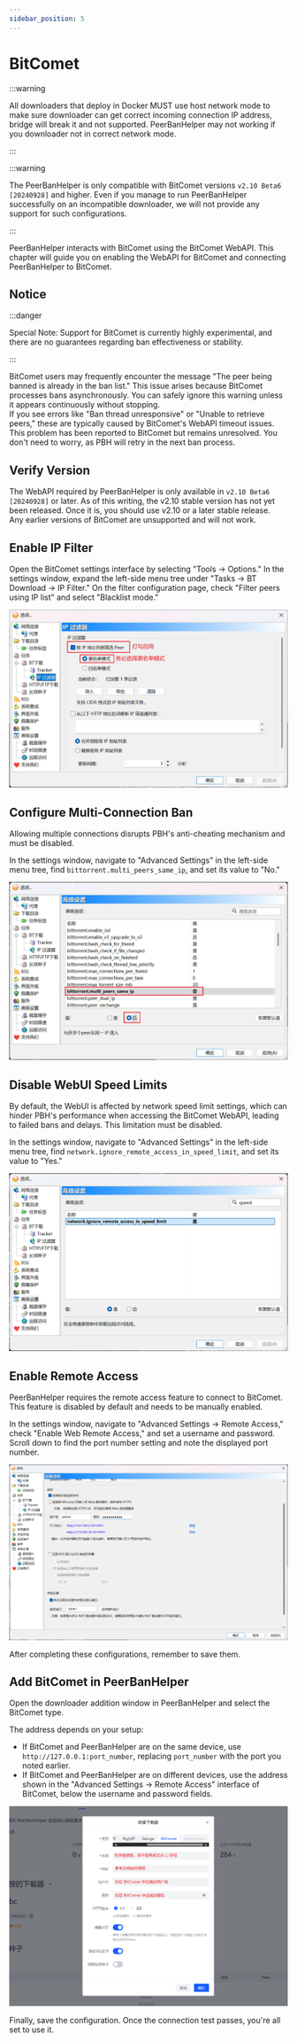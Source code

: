 ```yaml
---
sidebar_position: 5
---
```


# BitComet

:::warning

All downloaders that deploy in Docker MUST use host network mode to make sure downloader can get correct incoming connection IP address, bridge will break it and not supported. PeerBanHelper may not working if you downloader not in correct network mode.

:::

:::warning

The PeerBanHelper is only compatible with BitComet versions `v2.10 Beta6 [20240928]` and higher. Even if you manage to run PeerBanHelper successfully on an incompatible downloader, we will not provide any support for such configurations.

:::

PeerBanHelper interacts with BitComet using the BitComet WebAPI. This chapter will guide you on enabling the WebAPI for BitComet and connecting PeerBanHelper to BitComet.  

## Notice

:::danger

Special Note: Support for BitComet is currently highly experimental, and there are no guarantees regarding ban effectiveness or stability.

:::

BitComet users may frequently encounter the message "The peer being banned is already in the ban list." This issue arises because BitComet processes bans asynchronously. You can safely ignore this warning unless it appears continuously without stopping.  
If you see errors like "Ban thread unresponsive" or "Unable to retrieve peers," these are typically caused by BitComet's WebAPI timeout issues. This problem has been reported to BitComet but remains unresolved. You don't need to worry, as PBH will retry in the next ban process.

## Verify Version

The WebAPI required by PeerBanHelper is only available in `v2.10 Beta6 [20240928]` or later. As of this writing, the v2.10 stable version has not yet been released. Once it is, you should use v2.10 or a later stable release.  
Any earlier versions of BitComet are unsupported and will not work.

## Enable IP Filter

Open the BitComet settings interface by selecting "Tools -> Options." In the settings window, expand the left-side menu tree under "Tasks -> BT Download -> IP Filter." On the filter configuration page, check "Filter peers using IP list" and select "Blacklist mode."

![step1](./assets/BitComet-step1.jpg)

## Configure Multi-Connection Ban

Allowing multiple connections disrupts PBH's anti-cheating mechanism and must be disabled.

In the settings window, navigate to "Advanced Settings" in the left-side menu tree, find `bittorrent.multi_peers_same_ip`, and set its value to "No."

![step2](./assets/BitComet-step2.jpg)

## Disable WebUI Speed Limits

By default, the WebUI is affected by network speed limit settings, which can hinder PBH's performance when accessing the BitComet WebAPI, leading to failed bans and delays. This limitation must be disabled.

In the settings window, navigate to "Advanced Settings" in the left-side menu tree, find `network.ignore_remote_access_in_speed_limit`, and set its value to "Yes."

![step3](./assets/BitComet-step3.png)

## Enable Remote Access

PeerBanHelper requires the remote access feature to connect to BitComet. This feature is disabled by default and needs to be manually enabled.

In the settings window, navigate to "Advanced Settings -> Remote Access," check "Enable Web Remote Access," and set a username and password.  
Scroll down to find the port number setting and note the displayed port number.

![step4](./assets/BitComet-step4.png)

After completing these configurations, remember to save them.

## Add BitComet in PeerBanHelper

Open the downloader addition window in PeerBanHelper and select the BitComet type.

The address depends on your setup:

* If BitComet and PeerBanHelper are on the same device, use `http://127.0.0.1:port_number`, replacing `port_number` with the port you noted earlier.
* If BitComet and PeerBanHelper are on different devices, use the address shown in the "Advanced Settings -> Remote Access" interface of BitComet, below the username and password fields.

![step5](./assets/BitComet-step5.png)

Finally, save the configuration. Once the connection test passes, you're all set to use it.
